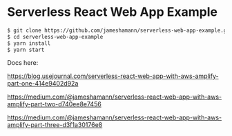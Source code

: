 # Serverless React Web App Example


```bash
$ git clone https://github.com/jameshamann/serverless-web-app-example.git
$ cd serverless-web-app-example
$ yarn install
$ yarn start
```

Docs here:

https://blog.usejournal.com/serverless-react-web-app-with-aws-amplify-part-one-414e9402d92a

https://medium.com/@jameshamann/serverless-react-web-app-with-aws-amplify-part-two-d740ee8e7456

https://medium.com/@jameshamann/serverless-react-web-app-with-aws-amplify-part-three-d3f1a30176e8
